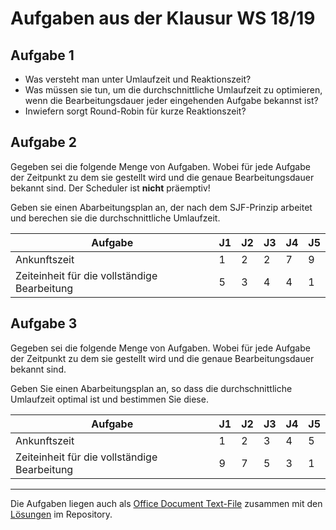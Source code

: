 # Aufgaben aus der Klausur WS 18/19

## Aufgabe 1

- Was versteht man unter Umlaufzeit und Reaktionszeit?
- Was müssen sie tun, um die durchschnittliche Umlaufzeit zu optimieren, wenn die Bearbeitungsdauer jeder eingehenden Aufgabe bekannst ist?
- Inwiefern sorgt Round-Robin für kurze Reaktionszeit?

## Aufgabe 2

Gegeben  sei  die  folgende  Menge  von  Aufgaben.  Wobei  für  jede  Aufgabe  der  Zeitpunkt  zu dem  sie  gestellt  wird  und  die genaue Bearbeitungsdauer  bekannt  sind. Der Scheduler ist **nicht** präemptiv!

Geben sie einen Abarbeitungsplan an, der nach dem SJF-Prinzip arbeitet und berechen sie die durchschnittliche Umlaufzeit.

| Aufgabe | J1 | J2 | J3 | J4 | J5 |
|---|---|---|---|---|---|
| Ankunftszeit | 1 | 2 | 2 | 7 | 9 |
| Zeiteinheit für die vollständige Bearbeitung | 5 | 3 | 4 | 4 | 1 |

## Aufgabe 3

Gegeben  sei  die  folgende  Menge  von  Aufgaben.  Wobei  für  jede  Aufgabe  der  Zeitpunkt  zu dem  sie  gestellt  wird  und  die genaue Bearbeitungsdauer  bekannt  sind. 

Geben  Sie  einen  Abarbeitungsplan an, so dass die durchschnittliche Umlaufzeit optimal ist und bestimmen Sie diese.

| Aufgabe | J1 | J2 | J3 | J4 | J5 |
|---|---|---|---|---|---|
| Ankunftszeit | 1 | 2 | 3 | 4 | 5 |
| Zeiteinheit für die vollständige Bearbeitung | 9 | 7 | 5 | 3 | 1 |

---

Die Aufgaben liegen auch als [Office Document Text-File](https://github.com/Treborium/BS-Tutorium/blob/master/Scheduling/Aufgaben.odt) zusammen mit den [Lösungen](https://github.com/Treborium/BS-Tutorium/blob/master/Scheduling/Aufgaben-Loesung.odt) im Repository.
